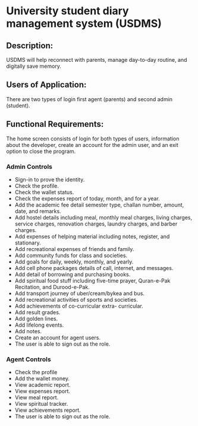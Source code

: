 # University student diary management system (USDMS)


## Description:
 USDMS will help reconnect with parents, manage day-to-day routine, and digitally save memory.
 ## Users of Application:
There are two types of login first agent (parents) and second admin (student). 
## Functional Requirements:
The home screen consists of login for both types of users, information about the developer, create an account for the admin user, and an exit option to close the program.
### Admin Controls
- Sign-in to prove the identity.
- Check the profile.
- Check the wallet status.
- Check the expenses report of today, month, and for a year. 
-	Add the academic fee detail semester type, challan number, amount, date, and remarks. 
-	Add hostel details including meal, monthly meal charges, living charges, service charges, renovation charges, laundry charges, and barber charges. 
-	Add expenses of helping material including notes, register, and stationary. 
-	Add recreational expenses of friends and family. 
-	Add community funds for class and societies. 
-	Add goals for daily, weekly, monthly, and yearly. 
-	Add cell phone packages details of call, internet, and messages. 
-	Add detail of borrowing and purchasing books. 
-	Add spiritual food stuff including five-time prayer, Quran-e-Pak Recitation, and Durood-e-Pak. 
-	Add transport journey of uber/cream/bykea and bus. 
-	Add recreational activities of sports and societies. 
-	Add achievements of co-curricular extra- curricular. 
-	Add result grades. 
-	Add golden lines. 
-	Add lifelong events. 
-	Add notes. 
-	Create an account for agent users.
-	The user is able to sign out as the role.

###	Agent Controls 
-	Check the profile
-	Add the wallet money. 
-	View academic report. 
-	View expenses report. 
-	View meal report. 
-	View spiritual tracker. 
-	View achievements report. 
-	The user is able to sign out as the role.

